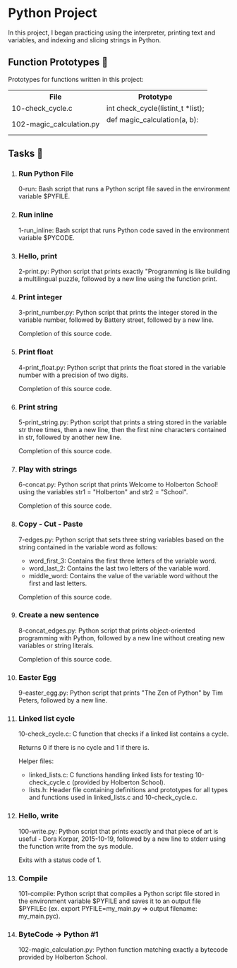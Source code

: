 <h1>Python Project</h1>
  <p>In this project, I began practicing using the interpreter, printing text and variables, and indexing and slicing strings in Python.</p>
  
  <h2>Function Prototypes 💾</h2>
  <p>Prototypes for functions written in this project:</p>
  <table>
    <tr>
      <th>File</th>
      <th>Prototype</th>
    </tr>
    <tr>
      <td>10-check_cycle.c</td>
      <td>int check_cycle(listint_t *list);</td>
    </tr>
    <tr>
      <td>102-magic_calculation.py</td>
      <td>def magic_calculation(a, b):</br></br></td>
    </tr>
  </table>
  
  <h2>Tasks 📃</h2>
  <ol>
    <li>
      <h3>Run Python File</h3>
      <p>0-run: Bash script that runs a Python script file saved in the environment variable $PYFILE.</p>
    </li>
    <li>
      <h3>Run inline</h3>
      <p>1-run_inline: Bash script that runs Python code saved in the environment variable $PYCODE.</p>
    </li>
    <li>
      <h3>Hello, print</h3>
      <p>2-print.py: Python script that prints exactly "Programming is like building a multilingual puzzle, followed by a new line using the function print.</p>
    </li>
    <li>
      <h3>Print integer</h3>
      <p>3-print_number.py: Python script that prints the integer stored in the variable number, followed by Battery street, followed by a new line.</p>
      <p>Completion of this source code.</p>
    </li>
    <li>
      <h3>Print float</h3>
      <p>4-print_float.py: Python script that prints the float stored in the variable number with a precision of two digits.</p>
      <p>Completion of this source code.</p>
    </li>
    <li>
      <h3>Print string</h3>
      <p>5-print_string.py: Python script that prints a string stored in the variable str three times, then a new line, then the first nine characters contained in str, followed by another new line.</p>
      <p>Completion of this source code.</p>
    </li>
    <li>
      <h3>Play with strings</h3>
      <p>6-concat.py: Python script that prints Welcome to Holberton School! using the variables str1 = "Holberton" and str2 = "School".</p>
      <p>Completion of this source code.</p>
    </li>
    <li>
      <h3>Copy - Cut - Paste</h3>
      <p>7-edges.py: Python script that sets three string variables based on the string contained in the variable word as follows:</p>
      <ul>
        <li>word_first_3: Contains the first three letters of the variable word.</li>
        <li>word_last_2: Contains the last two letters of the variable word.</li>
        <li>middle_word: Contains the value of the variable word without the first and last letters.</li>
      </ul>
      <p>Completion of this source code.</p>
    </li>
    <li>
      <h3>Create a new sentence</h3>
      <p>8-concat_edges.py: Python script that prints object-oriented programming with Python, followed by a new line without creating new variables or string literals.</p>
      <p>Completion of this source code.</p>
    </li>
    <li>
      <h3>Easter Egg</h3>
      <p>9-easter_egg.py: Python script that prints "The Zen of Python" by Tim Peters, followed by a new line.</p>
    </li>
    <li>
      <h3>Linked list cycle</h3>
      <p>10-check_cycle.c: C function that checks if a linked list contains a cycle.</p>
      <p>Returns 0 if there is no cycle and 1 if there is.</p>
      <p>Helper files:</p>
      <ul>
        <li>linked_lists.c: C functions handling linked lists for testing 10-check_cycle.c (provided by Holberton School).</li>
        <li>lists.h: Header file containing definitions and prototypes for all types and functions used in linked_lists.c and 10-check_cycle.c.</li>
      </ul>
    </li>
    <li>
      <h3>Hello, write</h3>
      <p>100-write.py: Python script that prints exactly and that piece of art is useful - Dora Korpar, 2015-10-19, followed by a new line to stderr using the function write from the sys module.</p>
      <p>Exits with a status code of 1.</p>
    </li>
    <li>
      <h3>Compile</h3>
      <p>101-compile: Python script that compiles a Python script file stored in the environment variable $PYFILE and saves it to an output file $PYFILEc (ex. export PYFILE=my_main.py => output filename: my_main.pyc).</p>
    </li>
    <li>
      <h3>ByteCode -&gt; Python #1</h3>
      <p>102-magic_calculation.py: Python function matching exactly a bytecode provided by Holberton School.</p>
    </li>
  </ol>
